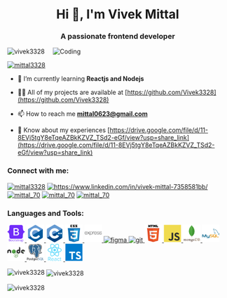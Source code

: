 <h1 align="center">Hi 👋, I'm Vivek Mittal</h1>
<h3 align="center">A passionate frontend developer</h3>
<img align="right" alt="Coding" width="400" src="https://cdn.shopify.com/s/files/1/0070/5901/3716/files/coding_background.jpg?v=1688538955">

<p align="left"> <img src="https://komarev.com/ghpvc/?username=vivek3328&label=Profile%20views&color=0e75b6&style=flat" alt="vivek3328" /> </p>

<p align="left"> <a href="https://twitter.com/mittal3328" target="blank"><img src="https://img.shields.io/twitter/follow/mittal3328?logo=twitter&style=for-the-badge" alt="mittal3328" /></a> </p>

- 🌱 I’m currently learning **Reactjs and Nodejs**

- 👨‍💻 All of my projects are available at [https://github.com/Vivek3328](https://github.com/Vivek3328)

- 📫 How to reach me **mittal0623@gmail.com**

- 📄 Know about my experiences [https://drive.google.com/file/d/11-8EVj5tgY8eTqeAZBkKZVZ_TSd2-eGf/view?usp=share_link](https://drive.google.com/file/d/11-8EVj5tgY8eTqeAZBkKZVZ_TSd2-eGf/view?usp=share_link)

<h3 align="left">Connect with me:</h3>
<p align="left">
<a href="https://twitter.com/mittal3328" target="blank"><img align="center" src="https://raw.githubusercontent.com/rahuldkjain/github-profile-readme-generator/master/src/images/icons/Social/twitter.svg" alt="mittal3328" height="30" width="40" /></a>
<a href="https://linkedin.com/in/https://www.linkedin.com/in/vivek-mittal-7358581bb/" target="blank"><img align="center" src="https://raw.githubusercontent.com/rahuldkjain/github-profile-readme-generator/master/src/images/icons/Social/linked-in-alt.svg" alt="https://www.linkedin.com/in/vivek-mittal-7358581bb/" height="30" width="40" /></a>
<a href="https://codeforces.com/profile/mittal_70" target="blank"><img align="center" src="https://raw.githubusercontent.com/rahuldkjain/github-profile-readme-generator/master/src/images/icons/Social/codeforces.svg" alt="mittal_70" height="30" width="40" /></a>
<a href="https://www.leetcode.com/mittal_70" target="blank"><img align="center" src="https://raw.githubusercontent.com/rahuldkjain/github-profile-readme-generator/master/src/images/icons/Social/leet-code.svg" alt="mittal_70" height="30" width="40" /></a>
<a href="https://auth.geeksforgeeks.org/user/mittal_70" target="blank"><img align="center" src="https://raw.githubusercontent.com/rahuldkjain/github-profile-readme-generator/master/src/images/icons/Social/geeks-for-geeks.svg" alt="mittal_70" height="30" width="40" /></a>
</p>

<h3 align="left">Languages and Tools:</h3>
<p align="left"> <a href="https://getbootstrap.com" target="_blank" rel="noreferrer"> <img src="https://raw.githubusercontent.com/devicons/devicon/master/icons/bootstrap/bootstrap-plain-wordmark.svg" alt="bootstrap" width="40" height="40"/> </a> <a href="https://www.cprogramming.com/" target="_blank" rel="noreferrer"> <img src="https://raw.githubusercontent.com/devicons/devicon/master/icons/c/c-original.svg" alt="c" width="40" height="40"/> </a> <a href="https://www.w3schools.com/cpp/" target="_blank" rel="noreferrer"> <img src="https://raw.githubusercontent.com/devicons/devicon/master/icons/cplusplus/cplusplus-original.svg" alt="cplusplus" width="40" height="40"/> </a> <a href="https://www.w3schools.com/css/" target="_blank" rel="noreferrer"> <img src="https://raw.githubusercontent.com/devicons/devicon/master/icons/css3/css3-original-wordmark.svg" alt="css3" width="40" height="40"/> </a> <a href="https://expressjs.com" target="_blank" rel="noreferrer"> <img src="https://raw.githubusercontent.com/devicons/devicon/master/icons/express/express-original-wordmark.svg" alt="express" width="40" height="40"/> </a> <a href="https://www.figma.com/" target="_blank" rel="noreferrer"> <img src="https://www.vectorlogo.zone/logos/figma/figma-icon.svg" alt="figma" width="40" height="40"/> </a> <a href="https://git-scm.com/" target="_blank" rel="noreferrer"> <img src="https://www.vectorlogo.zone/logos/git-scm/git-scm-icon.svg" alt="git" width="40" height="40"/> </a> <a href="https://www.w3.org/html/" target="_blank" rel="noreferrer"> <img src="https://raw.githubusercontent.com/devicons/devicon/master/icons/html5/html5-original-wordmark.svg" alt="html5" width="40" height="40"/> </a> <a href="https://developer.mozilla.org/en-US/docs/Web/JavaScript" target="_blank" rel="noreferrer"> <img src="https://raw.githubusercontent.com/devicons/devicon/master/icons/javascript/javascript-original.svg" alt="javascript" width="40" height="40"/> </a> <a href="https://www.mongodb.com/" target="_blank" rel="noreferrer"> <img src="https://raw.githubusercontent.com/devicons/devicon/master/icons/mongodb/mongodb-original-wordmark.svg" alt="mongodb" width="40" height="40"/> </a> <a href="https://www.mysql.com/" target="_blank" rel="noreferrer"> <img src="https://raw.githubusercontent.com/devicons/devicon/master/icons/mysql/mysql-original-wordmark.svg" alt="mysql" width="40" height="40"/> </a> <a href="https://nodejs.org" target="_blank" rel="noreferrer"> <img src="https://raw.githubusercontent.com/devicons/devicon/master/icons/nodejs/nodejs-original-wordmark.svg" alt="nodejs" width="40" height="40"/> </a> <a href="https://www.postgresql.org" target="_blank" rel="noreferrer"> <img src="https://raw.githubusercontent.com/devicons/devicon/master/icons/postgresql/postgresql-original-wordmark.svg" alt="postgresql" width="40" height="40"/> </a> <a href="https://reactjs.org/" target="_blank" rel="noreferrer"> <img src="https://raw.githubusercontent.com/devicons/devicon/master/icons/react/react-original-wordmark.svg" alt="react" width="40" height="40"/> </a> <a href="https://www.typescriptlang.org/" target="_blank" rel="noreferrer"> <img src="https://raw.githubusercontent.com/devicons/devicon/master/icons/typescript/typescript-original.svg" alt="typescript" width="40" height="40"/> </a> </p>

<p><img align="left" src="https://github-readme-stats.vercel.app/api/top-langs?username=vivek3328&show_icons=true&locale=en&layout=compact" alt="vivek3328" /></p>

<p>&nbsp;<img align="center" src="https://github-readme-stats.vercel.app/api?username=vivek3328&show_icons=true&locale=en" alt="vivek3328" /></p>

<p><img align="center" src="https://github-readme-streak-stats.herokuapp.com/?user=vivek3328&" alt="vivek3328" /></p>

